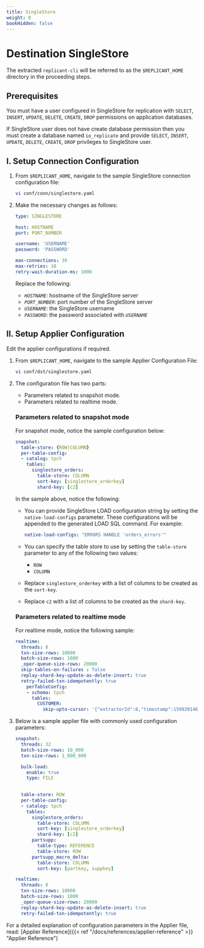 ```yaml
---
title: SingleStore
weight: 8
bookHidden: false
---
```

# Destination SingleStore

The extracted `replicant-cli` will be referred to as the `$REPLICANT_HOME` directory in the proceeding steps.

## Prerequisites
You must have a user configured in SingleStore for replication with `SELECT`, `INSERT`, `UPDATE`, `DELETE`, `CREATE`, `DROP` permissions on application databases.

If SingleStore user does not have create database permission then you must create a database named `io_replicate` and provide `SELECT`, `INSERT`, `UPDATE`, `DELETE`, `CREATE`, `DROP` privileges to SingleStore user.

## I. Setup Connection Configuration

1. From `$REPLICANT_HOME`, navigate to the sample SingleStore connection configuration file:
    ```BASH
    vi conf/conn/singlestore.yaml
    ```

2. Make the necessary changes as follows:
    ```YAML
    type: SINGLESTORE

    host: HOSTNAME
    port: PORT_NUMBER

    username: 'USERNAME'
    password: 'PASSWORD'

    max-connections: 30
    max-retries: 10
    retry-wait-duration-ms: 1000
    ```

    Replace the following:

    - *`HOSTNAME`*: hostname of the SingleStore server
    - *`PORT_NUMBER`*: port number of the SingleStore server
    - *`USERNAME`*: the SingleStore username
    - *`PASSWORD`*: the password associated with *`USERNAME`*

## II. Setup Applier Configuration

Edit the applier configurations if required.  

1. From `$REPLICANT_HOME`, navigate to the sample Applier Configuration File:
   ```BASH
   vi conf/dst/singlestore.yaml
   ```

2.  The configuration file has two parts:

    - Parameters related to snapshot mode.
    - Parameters related to realtime mode. 
  
    ### Parameters related to snapshot mode
    For snapshot mode, notice the sample configuration below:

    ```YAML
    snapshot:
      table-store: {ROW|COLUMN}
      per-table-config:
      - catalog: tpch
        tables:
          singlestore_orders:
            table-store: COLUMN
            sort-key: [singlestore_orderkey] 
            shard-key: [c2]
    ```

    In the sample above, notice the following:
    - You can provide SingleStore LOAD configuration string by setting the `native-load-configs` parameter. These configurations will be appended to the generated LOAD SQL command. For example:
     
      ```YAML
      native-load-configs: "ERRORS HANDLE 'orders_errors'"
      ```
    - You can specify the table store to use by setting the `table-store` parameter to any of the following two values:
      - `ROW`
      - `COLUMN`
    - Replace `singlestore_orderkey` with a list of columns to be created as the `sort-key`.
    - Replace `c2` with a list of columns to be created as the `shard-key`.
    
    ### Parameters related to realtime mode
    For realtime mode, notice the following sample:

    ```YAML
    realtime:
      threads: 8
      txn-size-rows: 10000
      batch-size-rows: 1000
      _oper-queue-size-rows: 20000
      skip-tables-on-failures : false
      replay-shard-key-update-as-delete-insert: true
      retry-failed-txn-idempotently: true
        perTableConfig:
        - schema: tpch
          tables:
            CUSTOMER:
              skip-upto-cursor: '{"extractorId":0,"timestamp":1599201466000,"log":"mariadb-bin.000200","position":36574666,"logSeqNum":1000,"slaveServerId":1,"v":1}'
    ```

3. Below is a sample applier file with commonly used configuration parameters:
    ```YAML
    snapshot:
      threads: 32
      batch-size-rows: 10_000
      txn-size-rows: 1_000_000

      bulk-load:
        enable: true
        type: FILE
        

      table-store: ROW
      per-table-config:
      - catalog: tpch
        tables:
          singlestore_orders:
            table-store: COLUMN
            sort-key: [singlestore_orderkey]
            shard-key: [c2]
          partsupp:
            table-type: REFERENCE
            table-store: ROW
          partsupp_macro_delta:
            table-store: COLUMN
            sort-key: [partkey, suppkey]

    realtime:
      threads: 8
      txn-size-rows: 10000
      batch-size-rows: 1000
      _oper-queue-size-rows: 20000
      replay-shard-key-update-as-delete-insert: true
      retry-failed-txn-idempotently: true
    ```
    
For a detailed explanation of configuration parameters in the Applier file, read: [Applier Reference]({{< ref "/docs/references/applier-reference" >}} "Applier Reference")

